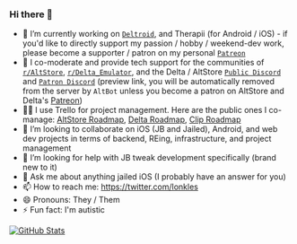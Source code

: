 ### Hi there 👋

- 🔭 I’m currently working on [`Deltroid`](http://bit.ly/deltroid-twitter), and Therapii (for Android / iOS) - if you'd like to directly support my passion / hobby / weekend-dev work, please become a supporter / patron on my personal [`Patreon`](http://bit.ly/joellestickney-patreon)
- 🌱 I co-moderate and provide tech support for the communities of [`r/AltStore`](https://bit.ly/altstore-reddit), [`r/Delta_Emulator`](https://bit.ly/delta-reddit), and the Delta / AltStore [`Public Discord`](http://bit.ly/altmember-public-discord-invite) and [`Patron Discord`](https://bit.ly/altpatron-preview) (preview link, you will be automatically removed from the server by `AltBot` unless you become a patron on AltStore and Delta's [Patreon](http://bit.ly/rileytestut-patreon))
- 👩‍💼 I use Trello for project management. Here are the public ones I co-manage: [AltStore Roadmap](http://bit.ly/altstore-features), [Delta Roadmap](https://bit.ly/delta-features), [Clip Roadmap](https://bit.ly/clip-features)
- 👯 I’m looking to collaborate on iOS (JB and Jailed), Android, and web dev projects in terms of backend, REing, infrastructure, and project management
- 🤔 I’m looking for help with JB tweak development specifically (brand new to it)
- 💬 Ask me about anything jailed iOS (I probably have an answer for you)
- 📫 How to reach me: https://twitter.com/lonkles
- 😄 Pronouns: They / Them
- ⚡ Fun fact: I'm autistic


[![GitHub Stats](https://github-readme-stats.vercel.app/api?username=Lonkle&count_private=true)](https://github.com/anuraghazra/github-readme-stats)
